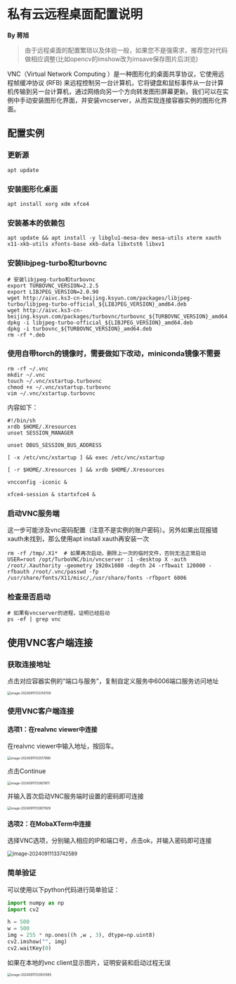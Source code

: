 # 私有云远程桌面配置说明

 **By 蒋旭**

> 由于远程桌面的配置繁琐以及体验一般，如果您不是强需求，推荐您对代码做相应调整(比如opencv的imshow改为imsave保存图片后浏览)

VNC（Virtual Network Computing ）是一种图形化的桌面共享协议，它使用远程帧缓冲协议 (RFB) 来远程控制另一台计算机，它将键盘和鼠标事件从一台计算机传输到另一台计算机，通过网络向另一个方向转发图形屏幕更新。我们可以在实例中手动安装图形化界面，并安装vncserver，从而实现连接容器实例的图形化界面。

## 配置实例

### 更新源

```shell
apt update
```

### 安装图形化桌面

```shell
apt install xorg xdm xfce4
```

### 安装基本的依赖包

```shell
apt update && apt install -y libglu1-mesa-dev mesa-utils xterm xauth x11-xkb-utils xfonts-base xkb-data libxtst6 libxv1
```

### 安装libjpeg-turbo和turbovnc

```shell
# 安装libjpeg-turbo和turbovnc
export TURBOVNC_VERSION=2.2.5
export LIBJPEG_VERSION=2.0.90
wget http://aivc.ks3-cn-beijing.ksyun.com/packages/libjpeg-turbo/libjpeg-turbo-official_${LIBJPEG_VERSION}_amd64.deb
wget http://aivc.ks3-cn-beijing.ksyun.com/packages/turbovnc/turbovnc_${TURBOVNC_VERSION}_amd64.deb
dpkg -i libjpeg-turbo-official_${LIBJPEG_VERSION}_amd64.deb
dpkg -i turbovnc_${TURBOVNC_VERSION}_amd64.deb
rm -rf *.deb
```

### 使用自带torch的镜像时，需要做如下改动，miniconda镜像不需要

```shell
rm -rf ~/.vnc
mkdir ~/.vnc
touch ~/.vnc/xstartup.turbovnc
chmod +x ~/.vnc/xstartup.turbovnc
vim ~/.vnc/xstartup.turbovnc
```

内容如下：

```shell
#!/bin/sh
xrdb $HOME/.Xresources
unset SESSION_MANAGER

unset DBUS_SESSION_BUS_ADDRESS

[ -x /etc/vnc/xstartup ] && exec /etc/vnc/xstartup

[ -r $HOME/.Xresources ] && xrdb $HOME/.Xresources

vncconfig -iconic &

xfce4-session & startxfce4 & 
```


### 启动VNC服务端

这一步可能涉及vnc密码配置（注意不是实例的账户密码）。另外如果出现报错xauth未找到，那么使用apt install xauth再安装一次

```shell
rm -rf /tmp/.X1*  # 如果再次启动，删除上一次的临时文件，否则无法正常启动
USER=root /opt/TurboVNC/bin/vncserver :1 -desktop X -auth /root/.Xauthority -geometry 1920x1080 -depth 24 -rfbwait 120000 -rfbauth /root/.vnc/passwd -fp /usr/share/fonts/X11/misc/,/usr/share/fonts -rfbport 6006
```

### 检查是否启动

```shell
# 如果有vncserver的进程，证明已经启动
ps -ef | grep vnc
```

## 使用VNC客户端连接

### 获取连接地址

点击对应容器实例的“端口与服务”，复制自定义服务中6006端口服务访问地址

<img src=".\image-20240911133314709.png" alt="image-20240911133314709" style="zoom:50%;" />

### 使用VNC客户端连接

#### 选项1：在realvnc viewer中连接

在realvnc viewer中输入地址，按回车。

<img src=".\image-20240911133517990.png" alt="image-20240911133517990" style="zoom:50%;" />

点击Continue

<img src=".\image-20240911133601811.png" alt="image-20240911133601811" style="zoom: 50%;" />

并输入首次启动VNC服务端时设置的密码即可连接

<img src=".\image-20240911133617929.png" alt="image-20240911133617929" style="zoom:50%;" />

#### 选项2：在MobaXTerm中连接

选择VNC选项，分别输入相应的IP和端口号，点击ok，并输入密码即可连接

<img src=".\image-20240911133742589.png" alt="image-20240911133742589" style="zoom:80%;" />

### 简单验证

可以使用以下python代码进行简单验证：

```python
import numpy as np
import cv2

h = 500
w = 500
img = 255 * np.ones((h ,w , 3), dtype=np.uint8)
cv2.imshow("", img)
cv2.waitKey(0)

```

如果在本地的vnc client显示图片，证明安装和启动过程无误

<img src=".\image-20240911133933585.png" alt="image-20240911133933585" style="zoom:50%;" />
